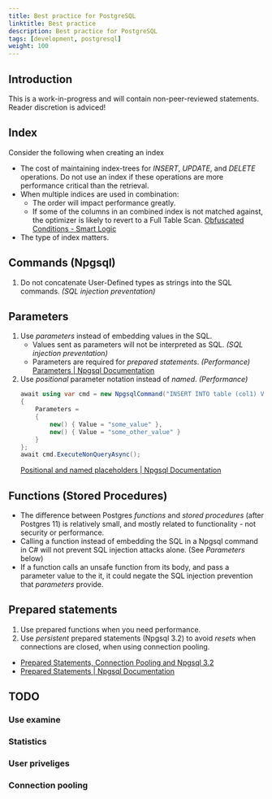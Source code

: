 ```yaml
---
title: Best practice for PostgreSQL
linktitle: Best practice
description: Best practice for PostgreSQL
tags: [development, postgresql]
weight: 100
---
```


## Introduction
This is a work-in-progress and will contain non-peer-reviewed statements. Reader discretion is adviced!

## Index
Consider the following when creating an index
- The cost of maintaining index-trees for *INSERT*, *UPDATE*, and *DELETE* operations. Do not use an index if these operations are more performance critical than the retrieval.
- When multiple indices are used in combination:
    - The order will impact performance greatly.
    - If some of the columns in an combined index is not matched against, the optimizer is likely to revert to a Full Table Scan.
    [Obfuscated Conditions - Smart Logic](https://use-the-index-luke.com/sql/where-clause/obfuscation/smart-logic)
- The type of index matters.

## Commands (Npgsql)
1. Do not concatenate User-Defined types as strings into the SQL commands. *(SQL injection preventation)*

## Parameters
1. Use *parameters* instead of embedding values in the SQL.
    - Values sent as parameters will not be interpreted as SQL. *(SQL injection preventation)*
    - Parameters are required for *prepared statements*. *(Performance)*
    [Parameters | Npgsql Documentation](https://www.npgsql.org/doc/basic-usage.html#parameters)
2. Use *positional* parameter notation instead of *named*. *(Performance)*
    ```c#
    await using var cmd = new NpgsqlCommand("INSERT INTO table (col1) VALUES ($1), ($2)", conn)
    {
        Parameters =
        {
            new() { Value = "some_value" },
            new() { Value = "some_other_value" }
        }
    };
    await cmd.ExecuteNonQueryAsync();
    ```
    [Positional and named placeholders | Npgsql Documentation](https://www.npgsql.org/doc/basic-usage.html#positional-and-named-placeholders)

## Functions (Stored Procedures)
* The difference between Postgres *functions* and *stored procedures* (after Postgres 11) is relatively small, and mostly related to functionality - not security or performance.
* Calling a function instead of embedding the SQL in a Npgsql command in C# will not prevent SQL injection attacks alone. (See *Parameters* below)
* If a function calls an unsafe function from its body, and pass a parameter value to the it, it could negate the SQL injection prevention that *parameters* provide.

## Prepared statements
1. Use prepared functions when you need performance. 
2. Use *persistent* prepared statements (Npgsql 3.2) to avoid *resets* when connections are closed, when using connection pooling.

- [Prepared Statements, Connection Pooling and Npgsql 3.2](https://www.roji.org/prepared-statements-in-npgsql-3-2)
- [Prepared Statements | Npgsql Documentation](https://www.npgsql.org/doc/prepare.html)

## TODO
### Use examine
### Statistics
### User priveliges
### Connection pooling
